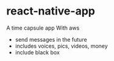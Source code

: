 # react-native-app
A time capsule app
With aws
- send messages in the future
- includes voices, pics, videos, money
- include black box
